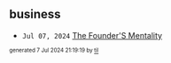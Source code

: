 ## business


* <code>Jul 07, 2024</code> [The Founder'S Mentality](2024-07-07T21-15-18-the-founder's-mentality.md)

<sup><sub>generated 7 Jul 2024 21:19:19 by <a href='https://github.com/senorprogrammer/til'>til</a></sub></sup>

